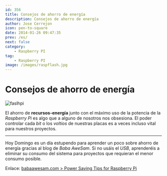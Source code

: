 ```yaml
---
id: 356
title: Consejos de ahorro de energía
description: Consejos de ahorro de energía
author: Jose Cerrejon
icon: pen-to-square
date: 2014-01-26 09:47:35
prev: /es/
next: false
category:
    - Raspberry PI
tag:
    - Raspberry PI
image: /images/raspflash.jpg
---
```


# Consejos de ahorro de energía

![faslhpi](/images/raspflash.jpg)

El ahorro de **recursos-energía** junto con el máximo uso de la potencia de la _Raspberry Pi_ es algo que a alguno de nosotros nos obsesiona. El poder controlar cada _bit_ o los _voltios_ de nuestras placas es a veces incluso vital para nuestros proyectos.

---

Hoy Domingo es un día estupendo para aprender un poco sobre ahorro de energía gracias al blog de _Baba AweSam_. Si no usáis el _USB_, aprenderéis a eliminar su consumo del sistema para proyectos que requieran el menor consumo posible.

Enlace: [babaawesam.com > Power Saving Tips for Raspberry Pi](https://babaawesam.com/2014/01/24/power-saving-tips-for-raspberry-pi/)
